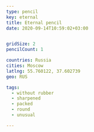 ```yaml
---
type: pencil
key: eternal
title: Eternal pencil
date: 2020-09-14T10:59:02+03:00


gridSize: 2
pencilCount: 1

countries: Russia
cities: Moscow
latlng: 55.760122, 37.602739
geo: RUS

tags:
  - without rubber
  - sharpened
  - packed
  - round
  - unusual

---
```


